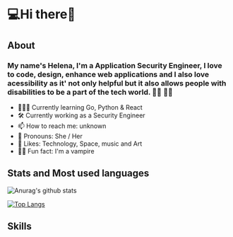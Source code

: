 # 💻Hi there🍕

## About
### My name's Helena, I'm a Application Security Engineer, I love to code, design, enhance web applications and I also love acessibility as it' not only helpful but it also allows people with disabilities to be a part of the tech world. 🏳️‍🌈 🏳️‍⚧️


- 👩🏻‍💻 Currently learning Go, Python & React
- 🛠️ Currently working as a Security Engineer
- 📫 How to reach me: unknown
- 🔱 Pronouns: She / Her
- 🖤 Likes: Technology, Space, music and Art
- 🧛‍♀️ Fun fact: I'm a vampire

## Stats and Most used languages
![Anurag's github stats](https://github-readme-stats.vercel.app/api?username=morcegarosa&show_icons=true&theme=dracula&bg_color=DEG,F5DCE0,F8C8DC&title_color=1D1C1A&text_color=1D1C1A&icon_color=84596b&line_height=24.5&hide_border=false)


[![Top Langs](https://github-readme-stats.vercel.app/api/top-langs/?username=morcegarosa&layout=compact&bg_color=DEG,F5DCE0,F8C8DC&title_color=1D1C1A&text_color=1D1C1A)](https://github.com/morcegarosa/github-readme-stats)

## Skills


<!--
**HelenaC0ldHeart/HelenaC0ldheart** is a ✨ _special_ ✨ repository because its `README.md` (this file) appears on your GitHub profile.

